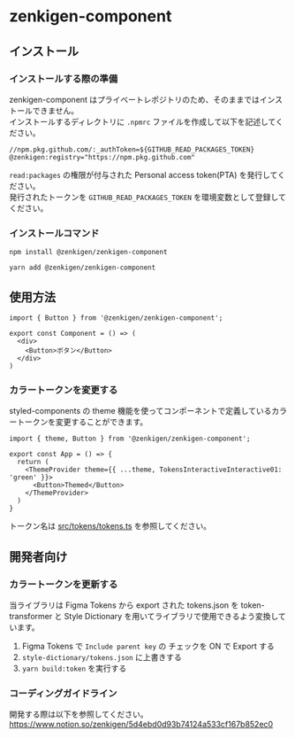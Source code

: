 # zenkigen-component

## インストール

### インストールする際の準備
zenkigen-component はプライベートレポジトリのため、そのままではインストールできません。  
インストールするディレクトリに `.npmrc` ファイルを作成して以下を記述してください。
```
//npm.pkg.github.com/:_authToken=${GITHUB_READ_PACKAGES_TOKEN}
@zenkigen:registry="https://npm.pkg.github.com"
```

`read:packages` の権限が付与された Personal access token(PTA) を発行してください。  
発行されたトークンを `GITHUB_READ_PACKAGES_TOKEN` を環境変数として登録してください。

### インストールコマンド
```
npm install @zenkigen/zenkigen-component
```
```
yarn add @zenkigen/zenkigen-component
```

## 使用方法
```
import { Button } from '@zenkigen/zenkigen-component';

export const Component = () => (
  <div>
    <Button>ボタン</Button>
  </div>
)
```

### カラートークンを変更する
styled-components の theme 機能を使ってコンポーネントで定義しているカラートークンを変更することができます。

```
import { theme, Button } from '@zenkigen/zenkigen-component';

export const App = () => {
  return (
    <ThemeProvider theme={{ ...theme, TokensInteractiveInteractive01: 'green' }}>
      <Button>Themed</Button>
    </ThemeProvider>
  )
}
```
トークン名は [src/tokens/tokens.ts](https://github.com/zenkigen/zenkigen-component/blob/main/src/tokens/tokens.ts) を参照してください。

## 開発者向け

### カラートークンを更新する

当ライブラリは Figma Tokens から export された tokens.json を token-transformer と Style Dictionary を用いてライブラリで使用できるよう変換しています。

1. Figma Tokens で `Include parent key` の チェックを ON で Export する
1. `style-dictionary/tokens.json` に上書きする
1. `yarn build:token` を実行する

### コーディングガイドライン

開発する際は以下を参照してください。
https://www.notion.so/zenkigen/5d4ebd0d93b74124a533cf167b852ec0
